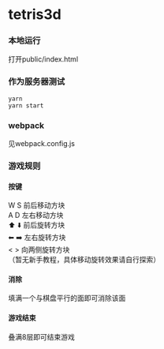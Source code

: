 # tetris3d


### 本地运行

打开public/index.html

### 作为服务器测试

```shell
yarn
yarn start
```

### webpack

见webpack.config.js

### 游戏规则


#### 按键

W S 前后移动方块 <br>
A D 左右移动方块 <br>
⬆️ ⬇️ 前后旋转方块 <br>
⬅ ️➡️ 左右旋转方块 <br>
< > 向两侧旋转方块 <br>
（暂无新手教程，具体移动旋转效果请自行探索）


#### 消除

填满一个与棋盘平行的面即可消除该面


#### 游戏结束

叠满8层即可结束游戏
 

